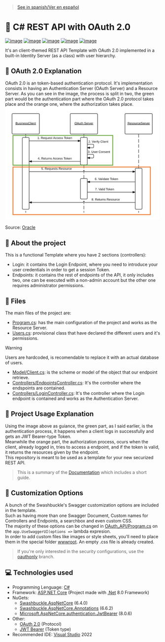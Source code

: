 > [See in spanish/Ver en español](https://github.com/LuisMiSanVe/OAuth_API/blob/main/README.es.md)
# 🔐 C# REST API with OAuth 2.0
[![image](https://img.shields.io/badge/C%23-239120?style=for-the-badge&logo=csharp&logoColor=white)](https://dotnet.microsoft.com/en-us/languages/csharp)
[![image](https://img.shields.io/badge/.NET-512BD4?style=for-the-badge&logo=dotnet&logoColor=white)](https://dotnet.microsoft.com/en-us/learn/dotnet/what-is-dotnet)
[![image](https://img.shields.io/badge/Swagger-85EA2D?style=for-the-badge&logo=Swagger&logoColor=white)](https://github.com/domaindrivendev/Swashbuckle.AspNetCore)
[![image](https://img.shields.io/badge/JWT-000000?style=for-the-badge&logo=JSON%20web%20tokens&logoColor=white)](https://jwt.io/introduction)
[![image](https://img.shields.io/badge/Visual_Studio-5C2D91?style=for-the-badge&logo=visual%20studio&logoColor=white)](https://visualstudio.microsoft.com/)

It's an client-themed REST API Template with OAuth 2.0 implemented in a built-in Identity Server (as a class) with user hierarchy.
## 📝 OAuth 2.0 Explanation
OAuth 2.0 is an token-based authentication protocol. It's implementation consists in having an Authentication Server (OAuth Server) and a Resource Server.
As you can see in the image, the process is split in two, the green part would be the authentication part where the OAuth 2.0 protocol takes place and the orange one, where the authorization takes place.\
<img src="https://github.com/LuisMiSanVe/LuisMiSanVe/blob/main/Resources/OauthAPI/oauthprocess.png" width="500" alt="OAuth 2.0 Protocol Explanation Process">

Source: [Oracle](https://docs.oracle.com/cd/B31315_01/191000/BDI%20Implementation%20Guide/Output/oauth.htm)
## 📖 About the project
This is a functional Template where you have 2 sections (controllers):
- Login: it contains the Login Endpoint, where you need to introduce your user credentials in order to get a session Token.
- Endpoints: it contains the rest of endpoints of the API, it only includes two, one can be executed with a non-admin account but the other one requires administrator permissions.
## 📂 Files
The main files of the project are:
- [Program.cs](https://github.com/LuisMiSanVe/OAuth_API/blob/main/OAuth_API/Program.cs): has the main configuration of the project and works as the Resource Server.
- [Users.cs](https://github.com/LuisMiSanVe/OAuth_API/blob/main/OAuth_API/Users.cs): provisional class that have declared the different users and it's permissions.
> [!WARNING]
> Users are hardcoded, is recomendable to replace it with an actual database of users.
- [Model/Client.cs](https://github.com/LuisMiSanVe/OAuth_API/blob/main/OAuth_API/Model/Client.cs): is the scheme or model of the object that our endpoint retrieve.
- [Controllers/EndpointsController.cs](https://github.com/LuisMiSanVe/OAuth_API/blob/main/OAuth_API/Controllers/EndpointsController.cs): It's the controller where the endspoints are contained.
- [Controllers/LoginController.cs](https://github.com/LuisMiSanVe/OAuth_API/blob/main/OAuth_API/Controllers/LoginController.cs): It's the controller where the Login endpoint is contained and works as the Authentication Server.
## 🚀 Project Usage Explanation
Using the image above as guiance, the green part, as I said earlier, is the authentication process, it happens when a client logs in successfully and gets an JWT Bearer-type Token.\
Meanwhile the orange part, the authorization process, ocurs when the client, already logged in, tries to access a endpoint, and if the token is valid, it returns the resources given by the endpoint.\
This repository is meant to be used as a template for your new securized REST API.
> This is a summary of the [Documentation](https://github.com/LuisMiSanVe/LuisMiSanVe/blob/main/Resources/OauthAPI/Documentation.pdf) which includes a short guide.

## 🎨 Customization Options
A bunch of the Swashbuckle's Swagger customization options are included in the template.\
Such as having more than one Swagger Document, Custom names for Controllers and Endpoints, a searchbox and even custom CSS.\
The majority of these options can be changed in [OAuth_API/Program.cs](https://github.com/LuisMiSanVe/OAuth_API/blob/main/OAuth_API/Program.cs) on the `app.UseSwaggerUI(options =>` lambda expresion.\
In order to add custom files like images or style sheets, you'll need to place them in the special folder [wwwroot](https://github.com/LuisMiSanVe/OAuth_API/tree/main/OAuth_API/wwwroot). An empty .css file is already created.
> If you're only interested in the security configurations, use the [oauthonly](https://github.com/LuisMiSanVe/OAuth_API/tree/oauthonly) branch.
## 💻 Technologies used
- Programming Lenguage: [C#](https://dotnet.microsoft.com/en-us/languages/csharp)
- Framework: [ASP.NET Core](https://dotnet.microsoft.com/en-us/apps/aspnet) (Project made with [.Net](https://dotnet.microsoft.com/en-us/learn/dotnet/what-is-dotnet) 8.0 Framework)
- NuGets:
  - [Swashbuckle.AspNetCore](https://github.com/domaindrivendev/Swashbuckle.AspNetCore) (6.4.0)
  - [Swashbuckle.AspNetCore.Annotations](https://github.com/domaindrivendev/Swashbuckle.AspNetCore?tab=readme-ov-file#swashbuckleaspnetcoreannotations) (6.6.2)
  - [Microsoft.AspNetCore.authentication.JwtBearer](https://www.nuget.org/packages/Microsoft.AspNetCore.Authentication.JwtBearer) (8.0.6)
- Other:
  - [OAuth 2.0](https://oauth.net/2/) (Protocol)
  - [JWT Bearer](https://jwt.io/introduction) (Token type)
- Recommended IDE: [Visual Studio](https://visualstudio.microsoft.com/) 2022
